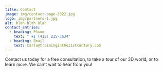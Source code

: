 ```yaml
---
title: Contact
image: img/contact-page-2022.jpg
logo: img/partners-1.jpg
alt: blah blah blah
contact_entries:
  - heading: Phone
    text: " +1 (415) 215-3634"
  - heading: Email
    text: Carla@traininginthe21stcentury.com
---
```

Contact us today for a free consultation, to take a tour of our 3D world, or to learn more. We can't wait to hear from you!

```

```